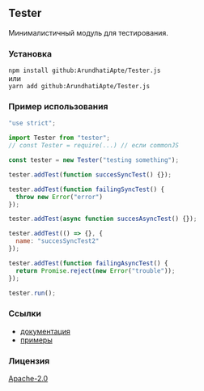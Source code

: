 ## Tester

Минималистичный модуль для тестирования.

### Установка

`npm install github:ArundhatiApte/Tester.js`  
или  
`yarn add github:ArundhatiApte/Tester.js`

### Пример использования

```js
"use strict";

import Tester from "tester";
// const Tester = require(...) // если commonJS

const tester = new Tester("testing something");

tester.addTest(function succesSyncTest() {});

tester.addTest(function failingSyncTest() {
  throw new Error("error")
});

tester.addTest(async function succesAsyncTest() {});

tester.addTest(() => {}, {
  name: "succesSyncTest2"
});

tester.addTest(function failingAsyncTest() {
  return Promise.reject(new Error("trouble"));
});

tester.run();
```

### Ссылки

- [документация](/documentation/API.ru.md)
- [примеры](/examples)

### Лицензия

[Apache-2.0](http://www.apache.org/licenses/LICENSE-2.0)
